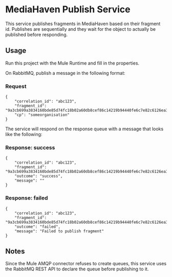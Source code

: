 # MediaHaven Publish Service
This service publishes fragments in MediaHaven based on their fragment id. Publishes are sequentially and they wait for the object to actually be published before responding.

## Usage
Run this project with the Mule Runtime and fill in the properties.

On RabbitMQ, publish a message in the following format:
### Request
```
{
    "correlation_id": "abc123",
    "fragment_id": "9a3cb699a3834160bde85d74fc18b02a60db8cef86c14219b94440fe6c7e82c6126ea398274e44b0be193d76aacec50",
    "cp": "someorganisation"
}
```

The service will respond on the response queue with a message that looks like the following:
### Response: success
```
{
	"correlation_id": "abc123",
	"fragment_id": "9a3cb699a3834160bde85d74fc18b02a60db8cef86c14219b94440fe6c7e82c6126ea398274e44b0be193d76aacec50",
	"outcome": "success",
	"message": ""
}
```

### Response: failed
```
{
	"correlation_id": "abc123",
	"fragment_id": "9a3cb699a3834160bde85d74fc18b02a60db8cef86c14219b94440fe6c7e82c6126ea398274e44b0be193d76aacec50",
	"outcome": "failed",
	"message": "Failed to publish fragment"
}
```

## Notes
Since the Mule AMQP connector refuses to create queues, this service uses the RabbitMQ REST API to declare the queue before publishing to it.

